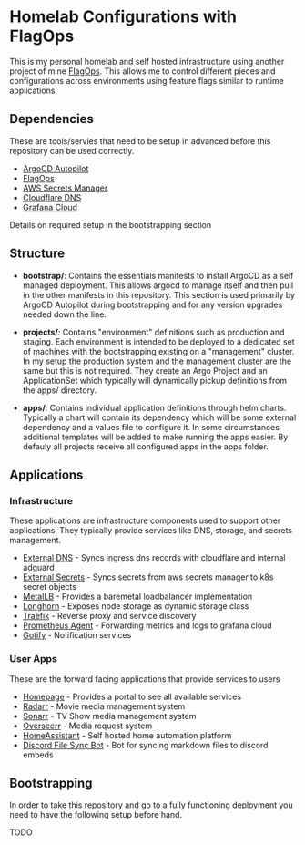 # Homelab Configurations with FlagOps

This is my personal homelab and self hosted infrastructure using another project of mine [FlagOps](https://github.com/graytonio/flagops). This allows me to control different pieces and configurations across environments using feature flags similar to runtime applications.

## Dependencies

These are tools/servies that need to be setup in advanced before this repository can be used correctly.

- [ArgoCD Autopilot](https://argocd-autopilot.readthedocs.io/en/stable/)
- [FlagOps](https://github.com/graytonio/flagops)
- [AWS Secrets Manager](https://docs.aws.amazon.com/secretsmanager/latest/userguide/intro.html)
- [Cloudflare DNS](https://www.cloudflare.com/application-services/products/dns/)
- [Grafana Cloud](https://grafana.com/products/cloud/)

Details on required setup in the bootstrapping section

## Structure

- **bootstrap/**: Contains the essentials manifests to install ArgoCD as a self managed deployment. This allows argocd to manage itself and then pull in the other manifests in this repository. This section is used primarily by ArgoCD Autopilot during bootstrapping and for any version upgrades needed down the line.

- **projects/**: Contains "environment" definitions such as production and staging. Each environment is intended to be deployed to a dedicated set of machines with the bootstrapping existing on a "management" cluster. In my setup the production system and the management cluster are the same but this is not required. They create an Argo Project and an ApplicationSet which typically will dynamically pickup definitions from the apps/ directory.

- **apps/**: Contains individual application definitions through helm charts. Typically a chart will contain its dependency which will be some external dependency and a values file to configure it. In some circumstances additional templates will be added to make running the apps easier. By defauly all projects receive all configured apps in the apps folder.

## Applications

### Infrastructure

These applications are infrastructure components used to support other applications. They typically provide services like DNS, storage, and secrets management.

- [External DNS](https://github.com/kubernetes-sigs/external-dns) - Syncs ingress dns records with cloudflare and internal adguard
- [External Secrets](https://external-secrets.io/latest/) - Syncs secrets from aws secrets manager to k8s secret objects
- [MetalLB](https://metallb.io/) - Provides a baremetal loadbalancer implementation
- [Longhorn](https://longhorn.io/) - Exposes node storage as dynamic storage class
- [Traefik](https://github.com/traefik/traefik) - Reverse proxy and service discovery
- [Prometheus Agent](https://grafana.com/docs/agent/latest/operator/) - Forwarding metrics and logs to grafana cloud
- [Gotify](https://gotify.net/) - Notification services

### User Apps

These are the forward facing applications that provide services to users

- [Homepage](https://gethomepage.dev/) - Provides a portal to see all available services
- [Radarr](https://radarr.video/) - Movie media management system
- [Sonarr](https://sonarr.tv/) - TV Show media management system
- [Overseerr](https://overseerr.dev/) - Media request system
- [HomeAssistant](https://www.home-assistant.io/) - Self hosted home automation platform
- [Discord File Sync Bot](https://github.com/graytonio/discord-file-sync) - Bot for syncing markdown files to discord embeds

## Bootstrapping

In order to take this repository and go to a fully functioning deployment you need to have the following setup before hand.

TODO